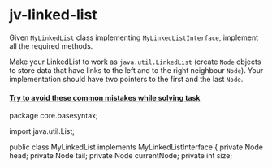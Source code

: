 # jv-linked-list

Given `MyLinkedList` class implementing `MyLinkedListInterface`, implement all the required methods.

Make your LinkedList to work as `java.util.LinkedList` (create `Node` objects to store data that have links to the left and to the right neighbour `Node`).
Your implementation should have two pointers to the first and the last `Node`.
#### [Try to avoid these common mistakes while solving task](https://mate-academy.github.io/jv-program-common-mistakes/java-core/collections/linked-list.html)
package core.basesyntax;

import java.util.List;

public class MyLinkedList<T> implements MyLinkedListInterface<T> {
private Node<T> head;
private Node<T> tail;
private Node<T> currentNode;
private int size;

